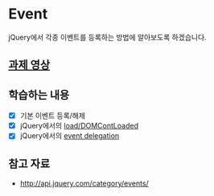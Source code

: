 # Event
jQuery에서 각종 이벤트를 등록하는 방법에 알아보도록 하겠습니다.

## [과제 영상](http://portal.nhnnext.org/streaming/2016/1%ED%95%99%EA%B8%B0/jQuery/%EC%A0%84%EC%9A%A9%EC%9A%B0/664)

## 학습하는 내용
- [x] 기본 이벤트 등록/해제
- [x] jQuery에서의 [load/DOMContLoaded](https://oss.navercorp.com/fe-edu/js-unit/tree/master/unit/init)
- [x] jQuery에서의 [event delegation](https://oss.navercorp.com/fe-edu/common-unit/tree/master/unit/event-delegation)

## 참고 자료
- http://api.jquery.com/category/events/
